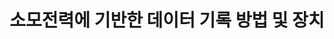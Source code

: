 ---
layout: publication-single
title: 소모전력에 기반한 데이터 기록 방법 및 장치
name: 대한민국 등록번호 10-1280792
first-author: 원유집
co-authors: 강수용, 차재혁, 윤성로, 최종무
during:
location: 대한민국
impactfactor: 
doi: 
note: 
categories: 
 - Flash Memory and Non-Volatile RAM
tag: 
 - Patents
---